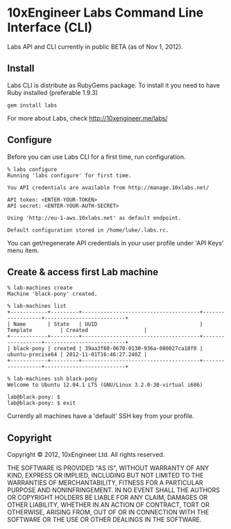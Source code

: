 # 10xEngineer Labs Command Line Interface (CLI)

Labs API and CLI currently in public BETA (as of Nov 1, 2012).

## Install

Labs CLI is distribute as RubyGems package. To install it you need to have Ruby installed (preferable 1.9.3)

	gem install labs

For more about Labs, check http://10xengineer.me/labs/ 

## Configure

Before you can use Labs CLI for a first time, run configuration.

	% labs configure
	Running 'labs configure' for first time.

	You API credentials are available from http://manage.10xlabs.net/

	API token: <ENTER-YOUR-TOKEN>
	API secret: <ENTER-YOUR-AUTH-SECRET>

	Using 'http://eu-1-aws.10xlabs.net' as default endpoint.

	Default configuration stored in /home/luke/.labs.rc.

You can get/regenerate API credentials in your user profile under 'API Keys' menu item.

## Create & access first Lab machine

	% lab-machines create
	Machine 'black-pony' created.

	% lab-machines list
	+------------+---------+--------------------------------------+------------------+--------------------------+
	| Name       | State   | UUID                                 | Template         | Created                  |
	+------------+---------+--------------------------------------+------------------+--------------------------+
	| black-pony | created | 39aa3f60-0670-0130-936a-080027ca18f0 | ubuntu-precise64 | 2012-11-01T16:46:27.240Z |
	+------------+---------+--------------------------------------+------------------+--------------------------+	

	% lab-machines ssh black-pony
	Welcome to Ubuntu 12.04.1 LTS (GNU/Linux 3.2.0-30-virtual i686)

	lab@black-pony: $
	lab@black-pony: $ exit

Currently all machines have a 'default' SSH key from your profile.

## Copyright 

Copyright © 2012, 10xEngineer Ltd. All rights reserved.

THE SOFTWARE IS PROVIDED "AS IS", WITHOUT WARRANTY OF ANY KIND,
EXPRESS OR IMPLIED, INCLUDING BUT NOT LIMITED TO THE WARRANTIES OF
MERCHANTABILITY, FITNESS FOR A PARTICULAR PURPOSE AND NONINFRINGEMENT.
IN NO EVENT SHALL THE AUTHORS OR COPYRIGHT HOLDERS BE LIABLE FOR ANY
CLAIM, DAMAGES OR OTHER LIABILITY, WHETHER IN AN ACTION OF CONTRACT,
TORT OR OTHERWISE, ARISING FROM, OUT OF OR IN CONNECTION WITH THE
SOFTWARE OR THE USE OR OTHER DEALINGS IN THE SOFTWARE.


